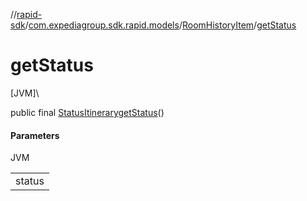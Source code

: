 //[rapid-sdk](../../../index.md)/[com.expediagroup.sdk.rapid.models](../index.md)/[RoomHistoryItem](index.md)/[getStatus](get-status.md)

# getStatus

[JVM]\

public final [StatusItinerary](../-status-itinerary/index.md)[getStatus](get-status.md)()

#### Parameters

JVM

| |
|---|
| status |
